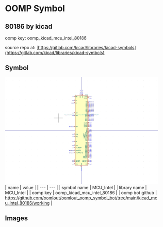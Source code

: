 # OOMP Symbol  
## 80186  by kicad  
  
oomp key: oomp_kicad_mcu_intel_80186  
  
source repo at: [https://gitlab.com/kicad/libraries/kicad-symbols](https://gitlab.com/kicad/libraries/kicad-symbols)  
## Symbol  
  
[![working.png](working_600.png)](working.png)  
| name | value | 
| --- | --- | 
| symbol name | MCU_Intel | 
| library name | MCU_Intel | 
| oomp key | oomp_kicad_mcu_intel_80186 | 
| oomp bot github | https://github.com/oomlout/oomlout_oomp_symbol_bot/tree/main/kicad_mcu_intel_80186/working | 
## Images  
